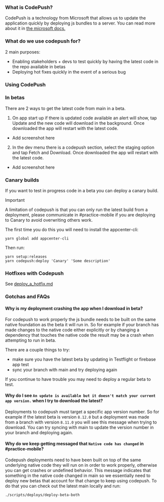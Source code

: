 ### What is CodePush?

CodePush is a technology from Microsoft that allows us to update the application quickly by deploying js bundles to a server.
You can read more about it in [the microsoft docs.](https://learn.microsoft.com/en-us/appcenter/distribution/codepush/)

### What do we use codepush for?

2 main purposes:

- Enabling stakeholders + devs to test quickly by having the latest code in the repo available in betas
- Deploying hot fixes quickly in the event of a serious bug

### Using CodePush

### In betas

There are 2 ways to get the latest code from main in a beta.

1. On app start up if there is updated code available an alert will show, tap Update and the new code will download in the background. Once downloaded the app will restart with the latest code.

- Add screenshot here

2. In the dev menu there is a codepush section, select the staging option and tap Fetch and Download. Once downloaded the app will restart with the latest code.

- Add screenshot here

### Canary builds

If you want to test in progress code in a beta you can deploy a canary build.

> [!IMPORTANT]
> A limitation of codepush is that you can only run the latest build from a deployment, please communicate in #practice-mobile if you are deploying to Canary to avoid overwriting others work.

The first time you do this you will need to install the appcenter-cli:

```
yarn global add appcenter-cli
```

Then run:

```
yarn setup:releases
yarn codepush:deploy 'Canary' 'Some description'
```

### Hotfixes with Codepush

See [deploy_a_hotfix.md](./deploy_a_hotfix.md)

### Gotchas and FAQs

#### Why is my deployment crashing the app when I download in beta?

For codepush to work properly the js bundle needs to be built on the same native foundation as the beta it will run in. So for example if your branch has made changes to the native code either explicitly or by changing a dependency that touches the native code the result may be a crash when attempting to run in beta.

There are a couple things to try:

- make sure you have the latest beta by updating in Testflight or firebase app test
- sync your branch with main and try deploying again

If you continue to have trouble you may need to deploy a regular beta to test.

#### Why do I see `An update is available but it doesn't match your current app version.` when I try to download the latest?

Deployments to codepush must target a specific app version number. So for example if the latest beta is version `8.12.0` but a deployment was made from a branch with version `8.11.0` you will see this message when trying to download. You can try syncing with main to update the version number in your branch and deploying again.

#### Why do we keep getting messaged that `Native code has changed` in #practice-mobile?

Codepush deployments need to have been built on top of the same underlying native code they will run on in order to work properly, otherwise you can get crashes or undefined behavior. This message indicates that something in the native code changed in main so we essentially need to deploy new betas that account for that change to keep using codepush. To do that you can check out the latest main locally and run:

`./scripts/deploys/deploy-beta-both`
